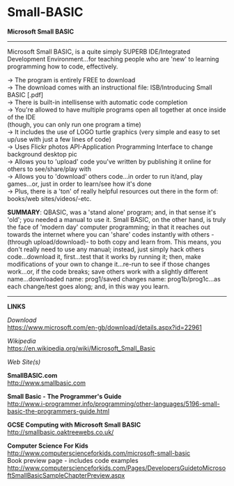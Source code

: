 # Small-BASIC
**Microsoft Small BASIC**  

-----

Microsoft Small BASIC, is a quite simply SUPERB IDE/Integrated Development Environment...for teaching people who are 'new' to learning programming how to code, effectively.

-> The program is entirely FREE to download  
-> The download comes with an instructional file: ISB/Introducing Small BASIC [.pdf]  
-> There is built-in intellisense with automatic code completion   
-> You're allowed to have multiple programs open all together at once inside of the IDE   
   (though, you can only run one program a time)  
-> It includes the use of LOGO turtle graphics (very simple and easy to set up/use with just a few lines of code)  
-> Uses Flickr photos API-Application Programming Interface to change background desktop pic  
-> Allows you to 'upload' code you've written by publishing it online for others to see/share/play with  
-> Allows you to 'download' others code...in order to run it/and, play games...or, just in order to learn/see how it's done  
-> Plus, there is a 'ton' of really helpful resources out there in the form of: books/web sites/videos/-etc.    

**SUMMARY**: QBASIC, was a 'stand alone' program; and, in that sense it's 'old'; you needed a manual to use it. Small BASIC, on the other hand, is truly the face of 'modern day' computer programming; in that it reaches out towards the internet where you can 'share' codes instantly with others -(through upload/download)- to both copy and learn from. This means, you don't really need to use any manual; instead, just simply hack others code...download it, first...test that it works by running it; then, make modifications of your own to change it...re-run to see if those changes work...or, if the code breaks; save others work with a slightly different name...downloaded name: prog1/saved changes name: prog1b/prog1c...as each change/test goes along; and, in this way you learn.

-----

**LINKS**  

*Download*    
https://www.microsoft.com/en-gb/download/details.aspx?id=22961

*Wikipedia*    
https://en.wikipedia.org/wiki/Microsoft_Small_Basic

*Web Site(s)*    

**SmallBASIC.com**    
http://www.smallbasic.com  

**Small Basic - The Programmer's Guide**  
http://www.i-programmer.info/programming/other-languages/5196-small-basic-the-programmers-guide.html  

**GCSE Computing with Microsoft Small BASIC**    
http://smallbasic.oaktreewebs.co.uk/  

**Computer Science For Kids**    
http://www.computerscienceforkids.com/microsoft-small-basic  
Book preview page - includes code examples  
http://www.computerscienceforkids.com/Pages/DevelopersGuidetoMicrosoftSmallBasicSampleChapterPreview.aspx  

